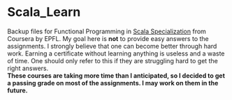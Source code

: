 # Scala_Learn
Backup files for Functional Programming in [Scala Specialization](https://www.coursera.org/specializations/scala) from Coursera by EPFL. My goal here is **not** to provide easy answers to the assignments. I strongly believe that one can become better through hard work. Earning a certificate without learning anything is useless and a waste of time. One should only refer to this if they are struggling hard to get the right answers.<br>
**These courses are taking more time than I anticipated, so I decided to get a passing grade on most of the assignments. I may work on them in the future.**

